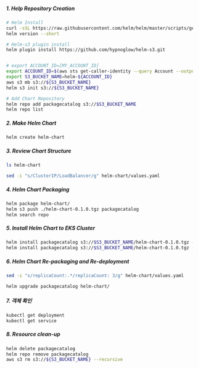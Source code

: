 ##### 1. Help Repository Creation

```bash
# Helm Install
curl -sSL https://raw.githubusercontent.com/helm/helm/master/scripts/get-helm-3 | bash
helm version --short

# Helm-s3 plugin install
helm plugin install https://github.com/hypnoglow/helm-s3.git


# export ACCOUNT_ID=[MY_ACCOUNT_ID]
export ACCOUNT_ID=$(aws sts get-caller-identity --query Account --output text)
export S3_BUCKET_NAME=helm-${ACCOUNT_ID}
aws s3 mb s3://${S3_BUCKET_NAME}
helm s3 init s3://${S3_BUCKET_NAME}

# Add Chart Repository
helm repo add packagecatalog s3://$S3_BUCKET_NAME
helm repo list
```

##### 2. Make Helm Chart

```bash
helm create helm-chart
```

##### 3. Review Chart Structure

```bash
ls helm-chart

sed -i "s/ClusterIP/LoadBalancer/g" helm-chart/values.yaml
```

##### 4. Helm Chart Packaging

```bash
helm package helm-chart/
helm s3 push ./helm-chart-0.1.0.tgz packagecatalog
helm search repo
```


##### 5. Install Helm Chart to EKS Cluster

```bash
helm install packagecatalog s3://$S3_BUCKET_NAME/helm-chart-0.1.0.tgz --version 0.1.0 --dry-run --debug
helm install packagecatalog s3://$S3_BUCKET_NAME/helm-chart-0.1.0.tgz --version 0.1.0
```


##### 6. Helm Chart Re-packaging and Re-deployment


```bash
sed -i "s/replicaCount:.*/replicaCount: 3/g" helm-chart/values.yaml

helm upgrade packagecatalog helm-chart/
```

##### 7. 객체 확인

```bash
kubectl get deployment
kubectl get service
```

##### 8. Resource clean-up

```bash
helm delete packagecatalog
helm repo remove packagecatalog
aws s3 rm s3://${S3_BUCKET_NAME} --recursive

```
